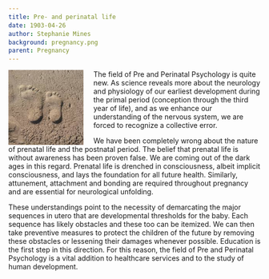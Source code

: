 ```yaml
---
title: Pre- and perinatal life
date: 1903-04-26
author: Stephanie Mines
background: pregnancy.png
parent: Pregnancy
---
```


<img src="/images/sand-footprint-water-beach.jpg" style="float: left; margin-right: 20px;" width="150" height="150" />

The field of Pre and Perinatal Psychology is quite new. As science reveals more about the neurology and physiology of our earliest development during the primal period (conception through the third year of life), and as we enhance our understanding of the nervous system, we are forced to recognize a collective error. 

<!--more-->

We have been completely wrong about the nature of prenatal life and the postnatal period.  The belief that prenatal life is without awareness has been proven false. We are coming out of the dark ages in this regard. Prenatal life is drenched in consciousness, albeit implicit
consciousness, and lays the foundation for all future health. Similarly, attunement, attachment and bonding are required throughout pregnancy
and are essential for neurological unfolding. 

These understandings point to the necessity of demarcating the major sequences in utero that are developmental thresholds for the baby. Each sequence has likely obstacles and these too can be itemized. We can then take preventive measures to protect the children of the future by removing these obstacles or lessening their damages whenever possible. Education is the first step in this direction. For this reason, the field of Pre and Perinatal Psychology is a vital addition to healthcare services and to the study of human development.
